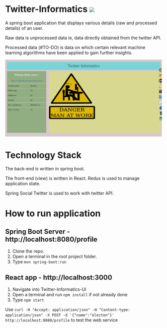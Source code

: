 # Twitter-Informatics                      ![](https://travis-ci.org/DivyenduDutta/Twitter-Informatics.svg?branch=master)
A spring boot application that displays various details (raw and processed details) of an user. 

Raw data is unprocessed data ie, data directly obtained from the twitter API.

Processed data (#TO-DO) is data on which certain relevant machine learning algorithms have been applied to gain 
further insights.

![alt text](https://github.com/DivyenduDutta/Twitter-Informatics/blob/master/images/Initial%20draft.png)

# Technology Stack

The back-end is written in spring boot.

The front-end (view) is written in React. Redux is used to manage application state.

Spring Social Twitter is used to work with twitter API.


# How to run application
## Spring Boot Server - http://localhost:8080/profile
1. Clone the repo.
2. Open a terminal in the root project folder.
3. Type `mvn spring-boot:run`

## React app - http://localhost:3000
1. Navigate into Twitter-Informatics-UI
2. Open a terminal and run `npm install` if not already done
3. Type `npm start`

Use `curl -H "Accept: application/json" -H "Content-type: application/json" -X POST -d '{"name":"electon"}' http://localhost:8080/profile` to test the web service

